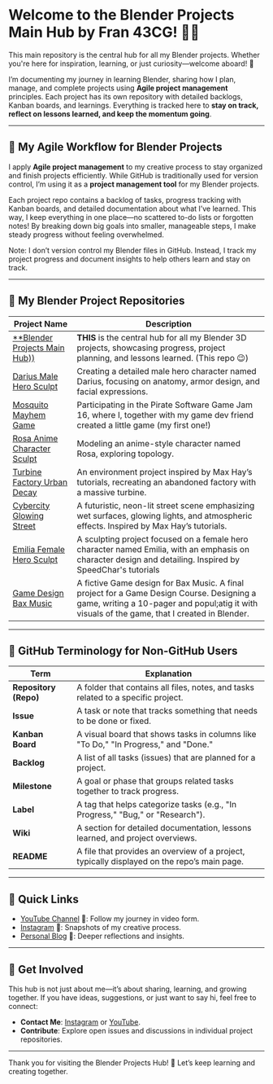 # Welcome to the Blender Projects Main Hub by Fran 43CG! 🎨✨

This main repository is the central hub for all my Blender projects. Whether you're here for inspiration, learning, or just curiosity—welcome aboard! 🚀  

I’m documenting my journey in learning Blender, sharing how I plan, manage, and complete projects using **Agile project management** principles. Each project has its own repository with detailed backlogs, Kanban boards, and learnings. Everything is tracked here to **stay on track, reflect on lessons learned, and keep the momentum going**.

---

## 🚀 My Agile Workflow for Blender Projects

I apply **Agile project management** to my creative process to stay organized and finish projects efficiently. While GitHub is traditionally used for version control, I’m using it as a **project management tool** for my Blender projects.  

Each project repo contains a backlog of tasks, progress tracking with Kanban boards, and detailed documentation about what I’ve learned. This way, I keep everything in one place—no scattered to-do lists or forgotten notes! By breaking down big goals into smaller, manageable steps, I make steady progress without feeling overwhelmed.

Note: I don’t version control my Blender files in GitHub. Instead, I track my project progress and document insights to help others learn and stay on track.

---

## 📂 My Blender Project Repositories

| **Project Name** | **Description** |
|------------------|-----------------|
| [**Blender Projects Main Hub))](https://github.com/ux-fran/blender-projects) | **THIS** is the central hub for all my Blender 3D projects, showcasing progress, project planning, and lessons learned. (This repo 😉) |
| [Darius Male Hero Sculpt](https://github.com/ux-fran/darius-male-hero-sculpt-repo) | Creating a detailed male hero character named Darius, focusing on anatomy, armor design, and facial expressions. |
| [Mosquito Mayhem Game](https://github.com/ux-fran/mosquito-mayhem-game) | Participating in the Pirate Software Game Jam 16, where I, together with my game dev friend created a little game (my first one!) |
| [Rosa Anime Character Sculpt](https://github.com/ux-fran/rosa-anime-character-repo) | Modeling an anime-style character named Rosa, exploring topology. |
| [Turbine Factory Urban Decay](https://github.com/ux-fran/turbine-factory-urban-decay-repo) | An environment project inspired by Max Hay’s tutorials, recreating an abandoned factory with a massive turbine. |
| [Cybercity Glowing Street](https://github.com/ux-fran/cybercity-glowing-street-repo) | A futuristic, neon-lit street scene emphasizing wet surfaces, glowing lights, and atmospheric effects. Inspired by Max Hay’s tutorials. |
| [Emilia Female Hero Sculpt](https://github.com/ux-fran/emilia-female-hero-sculpt-repo) | A sculpting project focused on a female hero character named Emilia, with an emphasis on character design and detailing. Inspired by SpeedChar's tutorials |
| [Game Design Bax Music](https://github.com/ux-fran/game-design-bax-music-repo) |A fictive Game design for Bax Music. A final project for a Game Design Course. Designing a game, writing a 10-pager and popul;atig it with visuals of the game, that I created in Blender. |

---

## 🧰 GitHub Terminology for Non-GitHub Users

| **Term**          | **Explanation**                                                                 |
|-------------------|---------------------------------------------------------------------------------|
| **Repository (Repo)** | A folder that contains all files, notes, and tasks related to a specific project. |
| **Issue**         | A task or note that tracks something that needs to be done or fixed.              |
| **Kanban Board**  | A visual board that shows tasks in columns like "To Do," "In Progress," and "Done." |
| **Backlog**       | A list of all tasks (issues) that are planned for a project.                      |
| **Milestone**     | A goal or phase that groups related tasks together to track progress.             |
| **Label**         | A tag that helps categorize tasks (e.g., "In Progress," "Bug," or "Research").    |
| **Wiki**          | A section for detailed documentation, lessons learned, and project overviews.     |
| **README**        | A file that provides an overview of a project, typically displayed on the repo’s main page. |

---
## 🔗 Quick Links

- [YouTube Channel](https://www.youtube.com/@Fran43CG) 🎥: Follow my journey in video form.
- [Instagram](https://www.instagram.com/fran43cg/) 📸: Snapshots of my creative process.
- [Personal Blog](https://www.fran43cg.com) 📝: Deeper reflections and insights.

---

## 🤝 Get Involved

This hub is not just about me—it’s about sharing, learning, and growing together. If you have ideas, suggestions, or just want to say hi, feel free to connect:

- **Contact Me**: [Instagram](https://www.instagram.com/fran43cg/) or [YouTube](https://www.youtube.com/@Fran43CG).
- **Contribute**: Explore open issues and discussions in individual project repositories.

---

Thank you for visiting the Blender Projects Hub! 🌟 Let’s keep learning and creating together.
